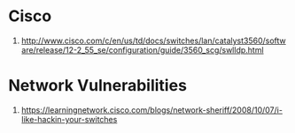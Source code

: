 Cisco
=====


1. http://www.cisco.com/c/en/us/td/docs/switches/lan/catalyst3560/software/release/12-2_55_se/configuration/guide/3560_scg/swlldp.html


# Network Vulnerabilities

1. https://learningnetwork.cisco.com/blogs/network-sheriff/2008/10/07/i-like-hackin-your-switches
